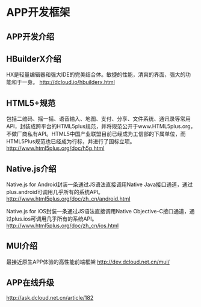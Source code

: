 # APP开发框架

## APP开发介绍

## HBuilderX介绍

HX是轻量编辑器和强大IDE的完美结合体。敏捷的性能，清爽的界面，强大的功能和于一身。
http://dcloud.io/hbuilderx.html

## HTML5+规范

包括二维码、摇一摇、语音输入、地图、支付、分享、文件系统、通讯录等常用API，封装成跨平台的HTML5plus规范，并将规范公开于www.HTML5plus.org，不做厂商私有API。HTML5中国产业联盟目前已经成为工信部的下属单位，而HTML5Plus规范也已经成为行标，并进行了国标立项。
http://www.html5plus.org/doc/h5p.html

## Native.js介绍

Native.js for Android封装一条通过JS语法直接调用Native Java接口通道，通过plus.android可调用几乎所有的系统API。
http://www.html5plus.org/doc/zh_cn/android.html


Native.js for iOS封装一条通过JS语法直接调用Native Objective-C接口通道，通过plus.ios可调用几乎所有的系统API。
http://www.html5plus.org/doc/zh_cn/ios.html

## MUI介绍

最接近原生APP体验的高性能前端框架
http://dev.dcloud.net.cn/mui/

## APP在线升级

http://ask.dcloud.net.cn/article/182
